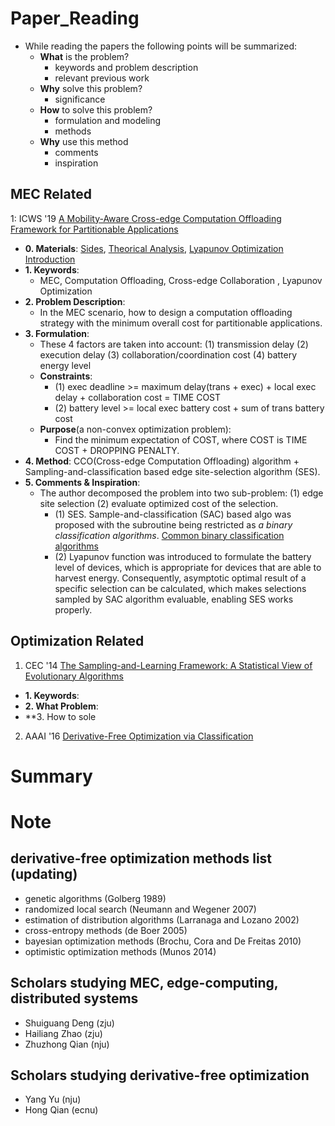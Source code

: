 # Paper_Reading
- While reading the papers the following points will be summarized:
  - **What** is the problem?
    - keywords and problem description
    - relevant previous work
  - **Why** solve this problem?
    - significance
  - **How** to solve this problem?
    - formulation and modeling
    - methods
  - **Why** use this method
    - comments
    - inspiration

## MEC Related
1: ICWS '19 [A Mobility-Aware Cross-edge Computation Offloading Framework
for Partitionable Applications](https://www.researchgate.net/profile/Hailiang-Zhao-4/publication/335464610_A_Mobility-Aware_Cross-Edge_Computation_Offloading_Framework_for_Partitionable_Applications/links/5d7b8a024585155f1e3f2bca/A-Mobility-Aware-Cross-Edge-Computation-Offloading-Framework-for-Partitionable-Applications.pdf)
  - **0. Materials**: [Sides](http://hliangzhao.me/slides/cross_edge.pdf), [Theorical Analysis](http://hliangzhao.me/papers/Theoretical_analysis.pdf), [Lyapunov Optimization Introduction](http://hliangzhao.me/math/Lyapunov_optimization.pdf)
  - **1. Keywords**:
    - MEC, Computation Offloading, Cross-edge Collaboration , Lyapunov Optimization
  - **2. Problem Description**:
    - In the MEC scenario, how to design a computation offloading strategy with the minimum overall cost for partitionable applications.
  - **3. Formulation**: 
    - These 4 factors are taken into account: (1) transmission delay (2) execution delay (3) collaboration/coordination cost (4) battery energy level
    - **Constraints**:
      - (1) exec deadline >= maximum delay(trans + exec) + local exec delay + collaboration cost = TIME COST
      - (2) battery level >= local exec battery cost + sum of trans battery cost
    - **Purpose**(a non-convex optimization problem):
      - Find the minimum expectation of COST, where COST is TIME COST + DROPPING PENALTY.
  - **4. Method**: CCO(Cross-edge Computation Offloading) algorithm + Sampling-and-classification based edge site-selection algorithm (SES).
  - **5. Comments & Inspiration**:
    - The author decomposed the problem into two sub-problem: (1) edge site selection (2) evaluate optimized cost of the selection.
      - (1) SES. Sample-and-classification (SAC) based algo was proposed with the subroutine being restricted as *a binary classification algorithms*. [Common binary classification algorithms](https://towardsdatascience.com/top-10-binary-classification-algorithms-a-beginners-guide-feeacbd7a3e2)
      - (2) Lyapunov function was introduced to formulate the battery level of devices, which is appropriate for devices that are able to harvest energy. Consequently, asymptotic optimal result of a specific selection can be calculated, which makes selections sampled by SAC algorithm evaluable, enabling SES works properly.

## Optimization Related
1. CEC '14 [The Sampling-and-Learning Framework: A Statistical View of Evolutionary Algorithms](https://www.researchgate.net/publication/259893738_The_Sampling-and-Learning_Framework_A_Statistical_View_of_Evolutionary_Algorithms#fullTextFileContent)
  - **1. Keywords**:
  - **2. What Problem**:
  - **3. How to sole
  

2. AAAI '16 [Derivative-Free Optimization via Classification](https://www.researchgate.net/publication/303487232_Derivative-Free_Optimization_via_Classification)




# Summary



# Note

## derivative-free optimization methods list (updating)
  - genetic algorithms (Golberg 1989)
  - randomized local search (Neumann and Wegener 2007)
  - estimation of distribution algorithms (Larranaga and Lozano 2002)
  - cross-entropy methods (de Boer 2005)
  - bayesian optimization methods (Brochu, Cora and De Freitas 2010)
  - optimistic optimization methods (Munos 2014)

## Scholars studying MEC, edge-computing, distributed systems
  - Shuiguang Deng (zju)
  - Hailiang Zhao (zju)
  - Zhuzhong Qian (nju)

## Scholars studying derivative-free optimization
  - Yang Yu (nju)
  - Hong Qian (ecnu)

